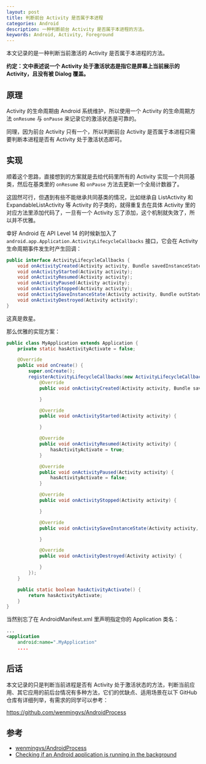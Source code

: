 ```yaml
---
layout: post
title: 判断前台 Activity 是否属于本进程
categories: Android
description: 一种判断前台 Activity 是否属于本进程的方法。
keywords: Android, Activity, Foreground
---
```


本文记录的是一种判断当前激活的 Activity 是否属于本进程的方法。

**约定：文中表述说一个 Activity 处于激活状态是指它是屏幕上当前展示的 Activity，且没有被 Dialog 覆盖。**

## 原理

Activity 的生命周期由 Android 系统维护，所以使用一个 Activity 的生命周期方法 `onResume` 与 `onPause` 来记录它的激活状态是可靠的。

同理，因为前台 Activity 只有一个，所以判断前台 Activity 是否属于本进程只需要判断本进程是否有 Activity 处于激活状态即可。

## 实现

顺着这个思路，直接想到的方案就是去给代码里所有的 Activity 实现一个共同基类，然后在基类里的 `onResume` 和 `onPause` 方法去更新一个全局计数器了。

这固然可行，但遇到有些不能继承共同基类的情况，比如继承自 ListActivity 和 ExpandableListActivity 等 Activity 的子类的，就得重复去在具体 Activity 里的对应方法里添加代码了，一旦有一个 Activity 忘了添加，这个机制就失效了，所以并不优雅。

幸好 Android 在 API Level 14 的时候新加入了 `android.app.Application.ActivityLifecycleCallbacks` 接口，它会在 Activity 生命周期事件发生时产生回调：

```java
public interface ActivityLifecycleCallbacks {
    void onActivityCreated(Activity activity, Bundle savedInstanceState);
    void onActivityStarted(Activity activity);
    void onActivityResumed(Activity activity);
    void onActivityPaused(Activity activity);
    void onActivityStopped(Activity activity);
    void onActivitySaveInstanceState(Activity activity, Bundle outState);
    void onActivityDestroyed(Activity activity);
}
```

这真是救星。

那么优雅的实现方案：

```java
public class MyApplication extends Application {
    private static hasActivityActivate = false;

    @Override
    public void onCreate() {
        super.onCreate();
        registerActivityLifecycleCallbacks(new ActivityLifecycleCallbacks() {
            @Override
            public void onActivityCreated(Activity activity, Bundle savedInstanceState) {

            }

            @Override
            public void onActivityStarted(Activity activity) {

            }

            @Override
            public void onActivityResumed(Activity activity) {
                hasActivityActivate = true;
            }

            @Override
            public void onActivityPaused(Activity activity) {
                hasActivityActivate = false;
            }

            @Override
            public void onActivityStopped(Activity activity) {

            }

            @Override
            public void onActivitySaveInstanceState(Activity activity, Bundle outState) {

            }

            @Override
            public void onActivityDestroyed(Activity activity) {

            }
        });
    }

    public static boolean hasActivityActivate() {
        return hasActivityActivate;
    }
}
```

当然别忘了在 AndroidManifest.xml 里声明指定你的 Application 类名：

```xml
...
<application
    android:name=".MyApplication"
    ....
```

## 后话

本文记录的只是判断当前进程是否有 Activity 处于激活状态的方法，判断当前应用、其它应用的前后台情况有多种方法，它们的优缺点、适用场景在以下 GitHub 仓库有详细列举，有需求的同学可以参考：

<https://github.com/wenmingvs/AndroidProcess>

## 参考

* [wenmingvs/AndroidProcess](https://github.com/wenmingvs/AndroidProcess)
* [Checking if an Android application is running in the background](http://stackoverflow.com/questions/3667022/checking-if-an-android-application-is-running-in-the-background/5862048#5862048)
